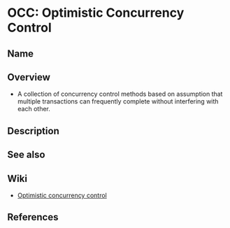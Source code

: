 # OCC: Optimistic Concurrency Control

## Name

## Overview
- A collection of concurrency control methods based on assumption that multiple transactions can frequently complete without interfering with each other.

## Description

## See also

## Wiki
- [Optimistic concurrency control](https://en.wikipedia.org/wiki/Optimistic_concurrency_control)

## References
